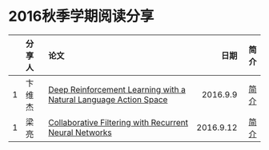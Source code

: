 # 2016秋季学期阅读分享

| |     分享人        | 论文           | 日期  | 简介 |
|-------------:|:-------------|:-------------| -----:| ---:|
|  1 | 卞维杰 | [Deep Reinforcement Learning with a Natural Language Action Space](https://arxiv.org/abs/1511.04636)      | 2016.9.9 | [简介](https://zhuanlan.zhihu.com/p/22543440) |
|  1 | 梁亮 | [Collaborative Filtering with Recurrent Neural Networks](http://arxiv.org/abs/1608.07400)      | 2016.9.12 | [简介](https://zhuanlan.zhihu.com/p/22547637) |

